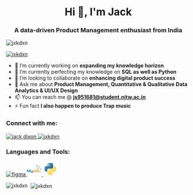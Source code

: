 <h1 align="center">Hi 👋, I'm Jack</h1>
<h3 align="center">A data-driven Product Management enthusiast from India</h3>

<p align="left"> 
  <img src="https://komarev.com/ghpvc/?username=jxkdxn&label=Profile%20views&color=0e75b6&style=flat" alt="jxkdxn" /> 
</p>

<p align="left"> 
  <a href="https://github.com/ryo-ma/github-profile-trophy">
    <img src="https://github-profile-trophy.vercel.app/?username=jxkdxn" alt="jxkdxn" />
  </a> 
</p>

- 🔭 I’m currently working on **expanding my knowledge horizon**
- 🌱 I’m currently perfecting my knowledge on **SQL as well as Python**
- 👯 I’m looking to collaborate on **enhancing digital product success**
- 💬 Ask me about **Product Management, Quantitative & Qualitative Data Analytics & UI/UX Design**
- 📫 You can reach me @ **js951681@student.nitw.ac.in**
- ⚡ Fun fact **I also happen to produce Trap music**

<h3 align="left">Connect with me:</h3>
<p align="left">
  <a href="https://linkedin.com/in/jack-dixon" target="blank">
    <img align="center" src="https://raw.githubusercontent.com/rahuldkjain/github-profile-readme-generator/master/src/images/icons/Social/linked-in-alt.svg" alt="jack dixon" height="30" width="40" />
  </a>
  <a href="https://instagram.com/jxkdxn" target="blank">
    <img align="center" src="https://raw.githubusercontent.com/rahuldkjain/github-profile-readme-generator/master/src/images/icons/Social/instagram.svg" alt="jxkdxn" height="30" width="40" />
  </a>
</p>

<h3 align="left">Languages and Tools:</h3>
<p align="left">
  <a href="https://www.figma.com/" target="_blank" rel="noreferrer"> 
    <img src="https://www.vectorlogo.zone/logos/figma/figma-icon.svg" alt="figma" width="40" height="40"/> 
  </a> 
  <a href="https://www.mysql.com/" target="_blank" rel="noreferrer"> 
    <img src="https://raw.githubusercontent.com/devicons/devicon/master/icons/mysql/mysql-original-wordmark.svg" alt="mysql" width="40" height="40"/> 
  </a> 
  <a href="https://www.python.org" target="_blank" rel="noreferrer"> 
    <img src="https://raw.githubusercontent.com/devicons/devicon/master/icons/python/python-original.svg" alt="python" width="40" height="40"/> 
  </a> 
</p>

<p>
  <img align="left" src="https://github-readme-stats.vercel.app/api/top-langs?username=jxkdxn&show_icons=true&locale=en&layout=compact" alt="jxkdxn" />
</p>

<p>&nbsp;
  <img align="center" src="https://github-readme-stats.vercel.app/api?username=jxkdxn&show_icons=true&locale=en" alt="jxkdxn" />
</p>
